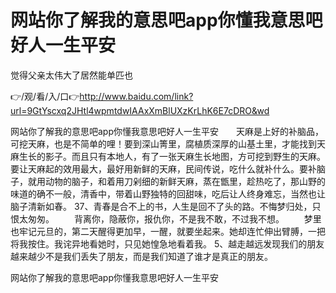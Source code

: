 # 网站你了解我的意思吧app你懂我意思吧好人一生平安
觉得父亲太伟大了居然能单匹也

👉/观/看/入/口👉http://www.baidu.com/link?url=9GtYscxq2JHtl4wpmtdwIAAxXmBlUXzKrLhK6E7cDRO&wd

网站你了解我的意思吧app你懂我意思吧好人一生平安　　天麻是上好的补脑品，可挖天麻，也是不简单的哩！要到深山箐里，腐植质深厚的山基土里，才能找到天麻生长的影子。而且只有本地人，有了一张天麻生长地图，方可挖到野生的天麻。要让天麻起的效用最大，最好用新鲜的天麻，民间传说，吃什么就补什么。要补脑子，就用动物的脑子，和着用刀剁细的新鲜天麻，蒸在甑里，趁热吃了，那山野的味道的确不一般，清香中，带着山野独特的回甜味，吃后让人终身难忘，当然也让脑子清新如春。
	37、青春是合不上的书，人生是回不了头的路。不悔梦归处，只恨太匆匆。
　　背离你，隐蔽你，报仇你，不是我不敢，不过我不想。
　　梦里也牢记元旦的，第二天醒得更加早，一醒，就要坐起来。她却连忙伸出臂膊，一把将我按住。我诧异地看她时，只见她惶急地看着我。
	5、越走越远发现我们的朋友越来越少不是我们丢失了朋友，而是我们知道了谁才是真正的朋友。

网站你了解我的意思吧app你懂我意思吧好人一生平安
